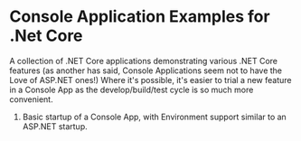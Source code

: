 # Console Application Examples for .Net Core #

A collection of .NET Core applications demonstrating various .NET Core features 
(as another has said, Console Applications seem not to have the Love of ASP.NET ones!)
Where it's possible, it's easier to trial a new feature in a Console App as the develop/build/test cycle is so much more convenient.

1. Basic startup of a Console App, with Environment support similar to an ASP.NET startup.


